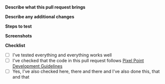 **Describe what this pull request brings**
<!--
Some examples:

1. This pull request brings component Hero for the page Home.

2. This pull request adds fixes for the responsive version of the page Blog.

3. This pull request fixes user assignment via phone number in the existing stay.
-->

**Describe any additional changes**
<!--
An example:

- fixes Header's height
- introduces a new SASS variables $header-height
- renames global CSS class "block" into "section"
- fixes a typo in Hero for Home

If this pull request does not contain any additional changes, feel free to remove this section.
-->

**Steps to test**
<!--  Need a good example or template -->

**Screenshots**
<!-- 
Attach any relevant screenshots.

If this pull request does not represent any visual changes, feel free to remove this section.
-->

**Checklist**

- [ ] I've tested everything and everything works well
- [ ] I've checked that the code in this pull request follows [Pixel Point Development Guidelines](https://github.com/pixel-point/development-guidelines)
- [ ] Yes, I've also checked here, there and there and I've also done this, that and that
